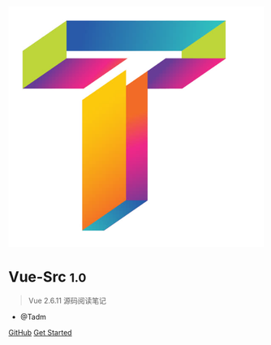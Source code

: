 ![logo](_media/logo.png)

# Vue-Src <small>1.0</small>

> Vue 2.6.11 源码阅读笔记

- @Tadm

[GitHub](https://github.com/Liuhongwei3/Vue-Src)
[Get Started](#vue)